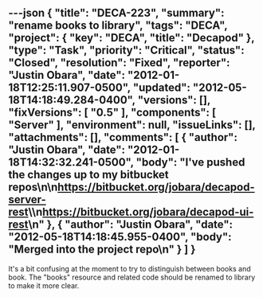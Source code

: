 ---json
{
  "title": "DECA-223",
  "summary": "rename books to library",
  "tags": "DECA",
  "project": {
    "key": "DECA",
    "title": "Decapod"
  },
  "type": "Task",
  "priority": "Critical",
  "status": "Closed",
  "resolution": "Fixed",
  "reporter": "Justin Obara",
  "date": "2012-01-18T12:25:11.907-0500",
  "updated": "2012-05-18T14:18:49.284-0400",
  "versions": [],
  "fixVersions": [
    "0.5"
  ],
  "components": [
    "Server"
  ],
  "environment": null,
  "issueLinks": [],
  "attachments": [],
  "comments": [
    {
      "author": "Justin Obara",
      "date": "2012-01-18T14:32:32.241-0500",
      "body": "I've pushed the changes up to my bitbucket repos\n\n<https://bitbucket.org/jobara/decapod-server-rest>\\\n<https://bitbucket.org/jobara/decapod-ui-rest>\n"
    },
    {
      "author": "Justin Obara",
      "date": "2012-05-18T14:18:45.955-0400",
      "body": "Merged into the project repo\n"
    }
  ]
}
---
It's a bit confusing at the moment to try to distinguish between books and book. The "books" resource and related code should be renamed to library to make it more clear.

        